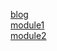 <a href="https://vgvitale.github.io)" target="_blank">blog</a></h4>  
<a href="https://github.com/vgvitale/vgvitale.github.io/tree/main/module1" target="_blank">module1</a></h4>  
<a href="https://github.com/vgvitale/vgvitale.github.io/tree/main/module2" target="_blank">module2</a></h4>
